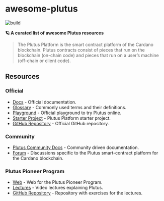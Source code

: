 # awesome-plutus

![build](https://api.travis-ci.com/juanscolari/awesome-plutus.svg?branch=main)

**🪐 A curated list of awesome Plutus resources**

> The Plutus Platform is the smart contract platform of the Cardano blockchain. Plutus contracts consist of pieces that run on the blockchain (on-chain code) and pieces that run on a user’s machine (off-chain or client code).

## Resources

### Official

- [Docs](https://docs.cardano.org/projects/plutus/en/latest) - Official documentation.
- [Glossary](https://playground.plutus.iohkdev.io/tutorial/reference/glossary.html) - Commonly used terms and their definitions.
- [Playground](https://playground.plutus.iohkdev.io/) - Official playground to try Plutus online.
- [Starter Project](https://github.com/input-output-hk/plutus-starter) - Plutus Platform starter project.
- [GitHub Repository](https://github.com/input-output-hk/plutus) - Official GitHub repository.

### Community

- [Plutus Community Docs](https://docs.plutus-community.com) - Community driven documentation.
- [Forum](https://forum.cardano.org/c/developers/cardano-plutus) - Discussions specific to the Plutus smart-contract platform for the Cardano blockchain.

### Plutus Pioneer Program

- [Web](https://developers.cardano.org/en/plutus-pioneer-program) - Web for the Plutus Pioneer Program.
- [Lectures](https://www.youtube.com/watch?v=IEn6jUo-0vU&list=PLK8ah7DzglhhJzuiz7X33UCHSTYPB-8Jt) - Video lectures explaining Plutus.
- [GitHub Repository](https://github.com/input-output-hk/plutus-pioneer-program) - Repository with exercises for the lectures.

